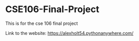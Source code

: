 # CSE106-Final-Project
This is for the cse 106 final project

Link to the website:
https://alexholt54.pythonanywhere.com/

